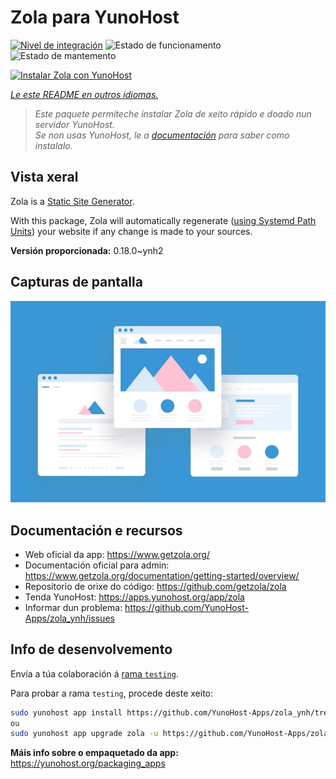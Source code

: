 <!--
NOTA: Este README foi creado automáticamente por <https://github.com/YunoHost/apps/tree/master/tools/readme_generator>
NON debe editarse manualmente.
-->

# Zola para YunoHost

[![Nivel de integración](https://dash.yunohost.org/integration/zola.svg)](https://dash.yunohost.org/appci/app/zola) ![Estado de funcionamento](https://ci-apps.yunohost.org/ci/badges/zola.status.svg) ![Estado de mantemento](https://ci-apps.yunohost.org/ci/badges/zola.maintain.svg)

[![Instalar Zola con YunoHost](https://install-app.yunohost.org/install-with-yunohost.svg)](https://install-app.yunohost.org/?app=zola)

*[Le este README en outros idiomas.](./ALL_README.md)*

> *Este paquete permíteche instalar Zola de xeito rápido e doado nun servidor YunoHost.*  
> *Se non usas YunoHost, le a [documentación](https://yunohost.org/install) para saber como instalalo.*

## Vista xeral

Zola is a [Static Site Generator](https://en.wikipedia.org/wiki/Static_site_generator).

With this package, Zola will automatically regenerate ([using Systemd Path Units](https://www.putorius.net/systemd-path-units.html)) your website if any change is made to your sources.


**Versión proporcionada:** 0.18.0~ynh2

## Capturas de pantalla

![Captura de pantalla de Zola](./doc/screenshots/example.jpg)

## Documentación e recursos

- Web oficial da app: <https://www.getzola.org/>
- Documentación oficial para admin: <https://www.getzola.org/documentation/getting-started/overview/>
- Repositorio de orixe do código: <https://github.com/getzola/zola>
- Tenda YunoHost: <https://apps.yunohost.org/app/zola>
- Informar dun problema: <https://github.com/YunoHost-Apps/zola_ynh/issues>

## Info de desenvolvemento

Envía a túa colaboración á [rama `testing`](https://github.com/YunoHost-Apps/zola_ynh/tree/testing).

Para probar a rama `testing`, procede deste xeito:

```bash
sudo yunohost app install https://github.com/YunoHost-Apps/zola_ynh/tree/testing --debug
ou
sudo yunohost app upgrade zola -u https://github.com/YunoHost-Apps/zola_ynh/tree/testing --debug
```

**Máis info sobre o empaquetado da app:** <https://yunohost.org/packaging_apps>
